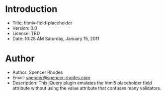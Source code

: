 # Introduction
* Title:   htmlv-field-placeholder
* Version: 0.0
* License: TBD
* Date:    10:28 AM Saturday, January 15, 2011

# Author
* Author: Spencer Rhodes
* Email:  spencer@spencer-rhodes.com
* Description: This jQuery plugin emulates the html5 placeholder field attribute without using the value attribute that confuses many validators.